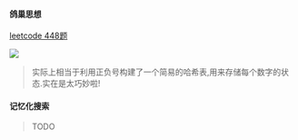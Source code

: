 #### 鸽巢思想

[leetcode 448题](https://leetcode-cn.com/problems/find-all-numbers-disappeared-in-an-array/)

![](http://dev.biubiupiu.cn/20191128201513.png)

> 实际上相当于利用正负号构建了一个简易的哈希表,用来存储每个数字的状态.实在是太巧妙啦!

#### 记忆化搜索

> TODO